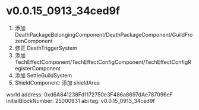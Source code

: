 # v0.0.15_0913_34ced9f

1. 添加 DeathPackageBelongingComponent/DeathPackageComponent/GuildFrozenComponent
2. 修正 DeathTriggerSystem
3. 添加 TechEffectComponent/TechEffectConfigComponent/TechEffectConfigRegisterComponent
4. 添加 SettleGuildSystem
5. ShieldComponent: 添加 shieldArea

world address: 0xd6A841238Fd1172750e3F486a8697dAe787096eF
initialBlockNumber: 25000931
abi tag: v0.0.15_0913_34ced9f
